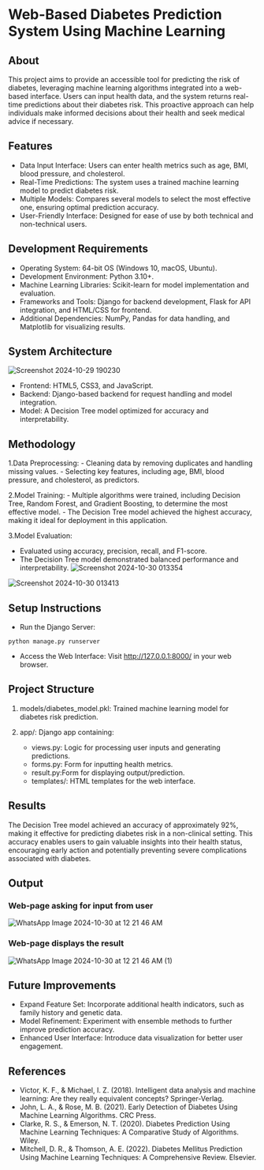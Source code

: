 # Web-Based Diabetes Prediction System Using Machine Learning
## About

This project aims to provide an accessible tool for predicting the risk of diabetes, leveraging machine learning algorithms integrated into a web-based interface. Users can input health data, and the system returns real-time predictions about their diabetes risk. This proactive approach can help individuals make informed decisions about their health and seek medical advice if necessary.

## Features

- Data Input Interface: Users can enter health metrics such as age, BMI, blood pressure, and cholesterol.
- Real-Time Predictions: The system uses a trained machine learning model to predict diabetes risk.
- Multiple Models: Compares several models to select the most effective one, ensuring optimal prediction accuracy.
- User-Friendly Interface: Designed for ease of use by both technical and non-technical users.

## Development Requirements

- Operating System: 64-bit OS (Windows 10, macOS, Ubuntu).
- Development Environment: Python 3.10+.
- Machine Learning Libraries: Scikit-learn for model implementation and evaluation.
- Frameworks and Tools: Django for backend development, Flask for API integration, and HTML/CSS for frontend.
- Additional Dependencies: NumPy, Pandas for data handling, and Matplotlib for visualizing results.

## System Architecture

![Screenshot 2024-10-29 190230](https://github.com/user-attachments/assets/0ed55d70-04e9-45d3-ac5e-86b4581426a6)

- Frontend: HTML5, CSS3, and JavaScript.
- Backend: Django-based backend for request handling and model integration.
- Model: A Decision Tree model optimized for accuracy and interpretability.

## Methodology

1.Data Preprocessing:
    - Cleaning data by removing duplicates and handling missing values.
    - Selecting key features, including age, BMI, blood pressure, and cholesterol, as predictors.
    
2.Model Training:
    - Multiple algorithms were trained, including Decision Tree, Random Forest, and Gradient Boosting, to determine the most effective model.
    - The Decision Tree model achieved the highest accuracy, making it ideal for deployment in this application.
    
3.Model Evaluation:
   - Evaluated using accuracy, precision, recall, and F1-score.
   - The Decision Tree model demonstrated balanced performance and interpretability. 
![Screenshot 2024-10-30 013354](https://github.com/user-attachments/assets/c9a79388-5947-4e7e-b313-c2c7e24bfe22)

![Screenshot 2024-10-30 013413](https://github.com/user-attachments/assets/2f8d3456-9dfe-48a1-9641-2024b9df79e8)

## Setup Instructions

- Run the Django Server:
```
python manage.py runserver
```
- Access the Web Interface: Visit http://127.0.0.1:8000/ in your web browser.

## Project Structure

1. models/diabetes_model.pkl: Trained machine learning model for diabetes risk prediction.

2. app/: Django app containing:
   - views.py: Logic for processing user inputs and generating predictions.
   - forms.py: Form for inputting health metrics.
   - result.py:Form for displaying output/prediction.
   - templates/: HTML templates for the web interface.
               
## Results

The Decision Tree model achieved an accuracy of approximately 92%, making it effective for predicting diabetes risk in a non-clinical setting. This accuracy enables users to gain valuable insights into their health status, encouraging early action and potentially preventing severe complications associated with diabetes.

## Output 
### Web-page asking for input from user
![WhatsApp Image 2024-10-30 at 12 21 46 AM](https://github.com/user-attachments/assets/c9ec856f-7faf-4a92-839d-51393736528e)

### Web-page displays the result
![WhatsApp Image 2024-10-30 at 12 21 46 AM (1)](https://github.com/user-attachments/assets/19a02e2c-3482-48da-beab-e21c16934673)

## Future Improvements

  - Expand Feature Set: Incorporate additional health indicators, such as family history and genetic data.
  - Model Refinement: Experiment with ensemble methods to further improve prediction accuracy.
  - Enhanced User Interface: Introduce data visualization for better user engagement.
    
## References

 - Victor, K. F., & Michael, I. Z. (2018). Intelligent data analysis and machine learning: Are they really equivalent concepts? Springer-Verlag.
 - John, L. A., & Rose, M. B. (2021). Early Detection of Diabetes Using Machine Learning Algorithms. CRC Press.
 - Clarke, R. S., & Emerson, N. T. (2020). Diabetes Prediction Using Machine Learning Techniques: A Comparative Study of Algorithms. Wiley.
 - Mitchell, D. R., & Thomson, A. E. (2022). Diabetes Mellitus Prediction Using Machine Learning Techniques: A Comprehensive Review. Elsevier.
